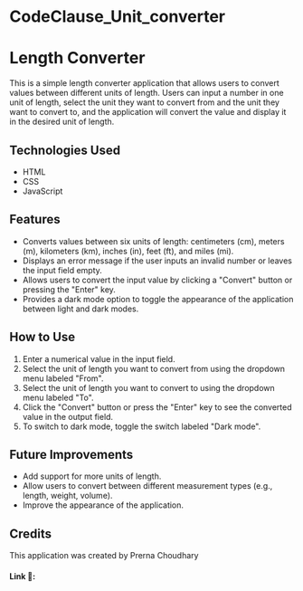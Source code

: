 # CodeClause_Unit_converter
# Length Converter

This is a simple length converter application that allows users to convert values between different units of length. Users can input a number in one unit of length, select the unit they want to convert from and the unit they want to convert to, and the application will convert the value and display it in the desired unit of length.

## Technologies Used
- HTML
- CSS
- JavaScript

## Features
- Converts values between six units of length: centimeters (cm), meters (m), kilometers (km), inches (in), feet (ft), and miles (mi).
- Displays an error message if the user inputs an invalid number or leaves the input field empty.
- Allows users to convert the input value by clicking a "Convert" button or pressing the "Enter" key.
- Provides a dark mode option to toggle the appearance of the application between light and dark modes.

## How to Use
1. Enter a numerical value in the input field.
2. Select the unit of length you want to convert from using the dropdown menu labeled "From".
3. Select the unit of length you want to convert to using the dropdown menu labeled "To".
4. Click the "Convert" button or press the "Enter" key to see the converted value in the output field.
5. To switch to dark mode, toggle the switch labeled "Dark mode".

## Future Improvements
- Add support for more units of length.
- Allow users to convert between different measurement types (e.g., length, weight, volume).
- Improve the appearance of the application.

## Credits
This application was created by Prerna Choudhary 

#### Link 🔗:
